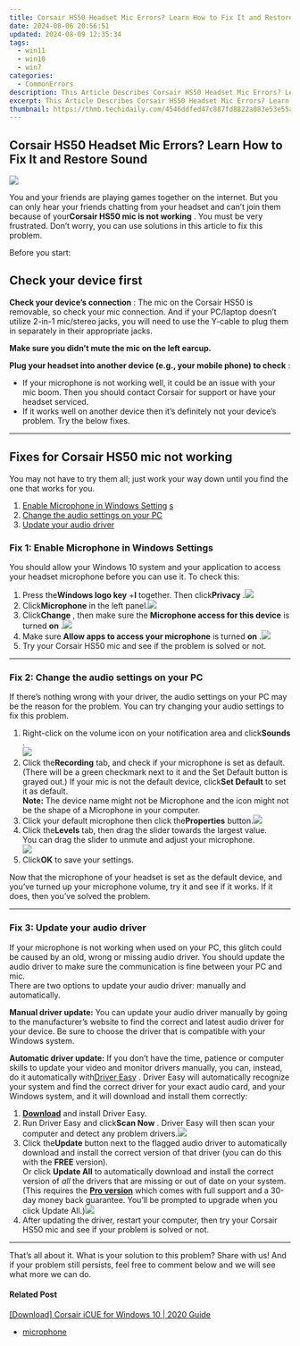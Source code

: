 ```yaml
---
title: Corsair HS50 Headset Mic Errors? Learn How to Fix It and Restore Sound
date: 2024-08-06 20:56:51
updated: 2024-08-09 12:35:34
tags:
  - win11
  - win10
  - win7
categories:
  - CommonErrors
description: This Article Describes Corsair HS50 Headset Mic Errors? Learn How to Fix It and Restore Sound
excerpt: This Article Describes Corsair HS50 Headset Mic Errors? Learn How to Fix It and Restore Sound
thumbnail: https://thmb.techidaily.com/4546ddfed47c887fd8822a083e53e55a360fbac19fd97cadc5d42f68a2d04c9c.png
---
```


## Corsair HS50 Headset Mic Errors? Learn How to Fix It and Restore Sound

![](https://images.drivereasy.com/wp-content/uploads/2019/07/corsairhs50-819x1024.jpg)

 You and your friends are playing games together on the internet. But you can only hear your friends chatting from your headset and can’t join them because of your**Corsair HS50 mic is not working** . You must be very frustrated. Don’t worry, you can use solutions in this article to fix this problem.

Before you start:

## Check your device first

**Check your device’s connection** : The mic on the Corsair HS50 is removable, so check your mic connection. And if your PC/laptop doesn’t utilize 2-in-1 mic/stereo jacks, you will need to use the Y-cable to plug them in separately in their appropriate jacks.  

**Make sure you didn’t mute the mic on the left earcup.**

 **Plug your headset into another device (e.g., your mobile phone) to check** :

* If your microphone is not working well, it could be an issue with your mic boom. Then you should contact Corsair for support or have your headset serviced.
* If it works well on another device then it’s definitely not your device’s problem. Try the below fixes.

---

## Fixes for Corsair HS50 mic not working

 You may not have to try them all; just work your way down until you find the one that works for you.

1. [Enable Microphone in Windows Setting](https://tools.techidaily.com/drivereasy/download/) [s](https://tools.techidaily.com/drivereasy/download/)
2. [Change the audio settings on your PC](https://tools.techidaily.com/drivereasy/download/)
3. [Update your audio driver](https://tools.techidaily.com/drivereasy/download/)

### Fix 1: Enable Microphone in Windows Settings

 You should allow your Windows 10 system and your application to access your headset microphone before you can use it. To check this:

1. Press the**Windows logo key** +**I** together. Then click**Privacy** .![](https://images.drivereasy.com/wp-content/uploads/2019/05/2-7.jpg)
2. Click**Microphone** in the left panel.![](https://images.drivereasy.com/wp-content/uploads/2019/07/2.1-2.jpg)
3. Click**Change** , then make sure the **Microphone access for this device** is turned **on** .![](https://images.drivereasy.com/wp-content/uploads/2019/07/2.2-2.jpg)
4. Make sure **Allow apps to access your microphone** is turned **on** .![](https://images.drivereasy.com/wp-content/uploads/2019/07/2.3.jpg)
5. Try your Corsair HS50 mic and see if the problem is solved or not.

---

### **Fix 2: Change the audio settings on your PC**

 If there’s nothing wrong with your driver, the audio settings on your PC may be the reason for the problem. You can try changing your audio settings to fix this problem.

1. Right-click on the volume icon on your notification area and click**Sounds** .  
![](https://images.drivereasy.com/wp-content/uploads/2019/05/1-7.jpg)
2. Click the**Recording** tab, and check if your microphone is set as default. (There will be a green checkmark next to it and the Set Default button is grayed out.) If your mic is not the default device, click**Set Default** to set it as default.  
**Note:** The device name might not be Microphone and the icon might not be the shape of a Microphone in your computer.
3. Click your default microphone then click the**Properties** button.![](https://images.drivereasy.com/wp-content/uploads/2019/05/a.jpg)
4. Click the**Levels** tab, then drag the slider towards the largest value.  
 You can drag the slider to unmute and adjust your microphone.  
![](https://images.drivereasy.com/wp-content/uploads/2019/05/a4.jpg)
5. Click**OK** to save your settings.

 Now that the microphone of your headset is set as the default device, and you’ve turned up your microphone volume, try it and see if it works. If it does, then you’ve solved the problem.

---

### Fix 3: Update your audio driver

 If your microphone is not working when used on your PC, this glitch could be caused by an old, wrong or missing audio driver. You should update the audio driver to make sure the communication is fine between your PC and mic.  
 There are two options to update your audio driver: manually and automatically.

**Manual driver update:** You can update your audio driver manually by going to the manufacturer’s website to find the correct and latest audio driver for your device. Be sure to choose the driver that is compatible with your Windows system.

**Automatic driver update:** If you don’t have the time, patience or computer skills to update your video and monitor drivers manually, you can, instead, do it automatically with[Driver Easy](https://tools.techidaily.com/drivereasy/download/) . Driver Easy will automatically recognize your system and find the correct driver for your exact audio card, and your Windows system, and it will download and install them correctly:

1. **[Download](https://tools.techidaily.com/drivereasy/download/)**  and install Driver Easy.
2. Run Driver Easy and click**Scan Now** . Driver Easy will then scan your computer and detect any problem drivers.![](https://images.drivereasy.com/wp-content/uploads/2019/05/a5.jpg)
3. Click the**Update** button next to the flagged audio driver to automatically download and install the correct version of that driver (you can do this with the **FREE** version).  
 Or click **Update All**  to automatically download and install the correct version of _all_ the drivers that are missing or out of date on your system. (This requires the **[Pro version](https://tools.techidaily.com/drivereasy/download/)**  which comes with full support and a 30-day money back guarantee. You’ll be prompted to upgrade when you click Update All.)![](https://images.drivereasy.com/wp-content/uploads/2019/05/a6-1.jpg)
4. After updating the driver, restart your computer, then try your Corsair HS50 mic and see if your problem is solved or not.

---

 That’s all about it. What is your solution to this problem? Share with us! And if your problem still persists, feel free to comment below and we will see what more we can do.  

#### Related Post

[ \[Download\] Corsair iCUE for Windows 10 | 2020 Guide](https://tools.techidaily.com/drivereasy/download/)

* [microphone](https://tools.techidaily.com/drivereasy/download/)

<ins class="adsbygoogle"
     style="display:block"
     data-ad-format="autorelaxed"
     data-ad-client="ca-pub-7571918770474297"
     data-ad-slot="1223367746"></ins>



<ins class="adsbygoogle"
     style="display:block"
     data-ad-client="ca-pub-7571918770474297"
     data-ad-slot="8358498916"
     data-ad-format="auto"
     data-full-width-responsive="true"></ins>
